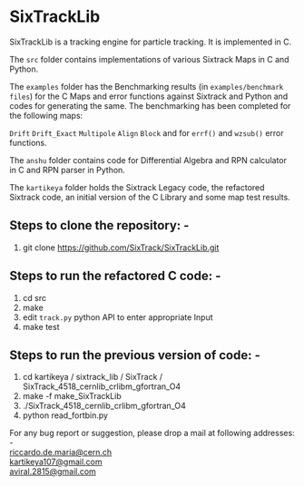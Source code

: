 SixTrackLib
===========

SixTrackLib is a tracking engine for particle tracking. It is implemented in C.

The `src` folder contains implementations of various Sixtrack Maps in C and Python. 

The `examples` folder has the Benchmarking results (in `examples/benchmark files`) for the C Maps and error functions against Sixtrack and Python and codes for generating the same. The benchmarking has been completed for the following maps:

``Drift`` 
``Drift_Exact``
``Multipole``
``Align``
``Block``
and for ``errf()`` and ``wzsub()`` error functions.

The `anshu` folder contains code for Differential Algebra and RPN calculator in C and RPN parser in Python.

The `kartikeya` folder holds the Sixtrack Legacy code, the refactored Sixtrack code, an initial version of the C Library and some map test results.

Steps to clone the repository: -
-----------------

1) git clone https://github.com/SixTrack/SixTrackLib.git                           <br/>   

Steps to run the refactored C code: -
--------------------------

1) cd src                                                                             <br/>
2) make                                                                               <br/>
3) edit `track.py` python API to enter appropriate Input                                     <br/> 
3) make test                                                                          <br/>

Steps to run the previous version of code: -
--------------------------

1) cd kartikeya / sixtrack_lib / SixTrack / SixTrack_4518_cernlib_crlibm_gfortran_O4  <br/>
2) make -f make_SixTrackLib                                                           <br/>
3) ./SixTrack_4518_cernlib_crlibm_gfortran_O4                                         <br/>
4) python read_fortbin.py                                                             <br/>

For any bug report or suggestion, please drop a mail at following addresses: -        <br/>
riccardo.de.maria@cern.ch                                                             <br/>
kartikeya107@gmail.com                                                                <br/>
aviral.2815@gmail.com
